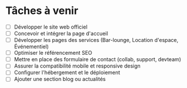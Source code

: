 # Tâches à venir

- [ ] Développer le site web officiel
- [ ] Concevoir et intégrer la page d'accueil
- [ ] Développer les pages des services (Bar-lounge, Location d'espace, Événementiel)
- [ ] Optimiser le référencement SEO
- [ ] Mettre en place des formulaire de contact (collab, support, devteam)
- [ ] Assurer la compatibilité mobile et responsive design
- [ ] Configurer l'hébergement et le déploiement
- [ ] Ajouter une section blog ou actualités
